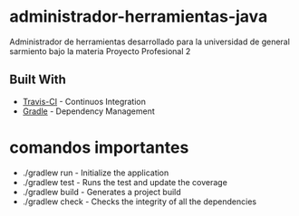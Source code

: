 # administrador-herramientas-java
Administrador de herramientas desarrollado para la universidad de general sarmiento bajo la materia Proyecto Profesional 2

## Built With
* [Travis-CI](https://travis-ci.org/) - Continuos Integration
* [Gradle](https://gradle.org/) - Dependency Management

# comandos importantes
* ./gradlew run - Initialize the application
* ./gradlew test - Runs the test and update the coverage
* ./gradlew build - Generates a project build
* ./gradlew check - Checks the integrity of all the dependencies